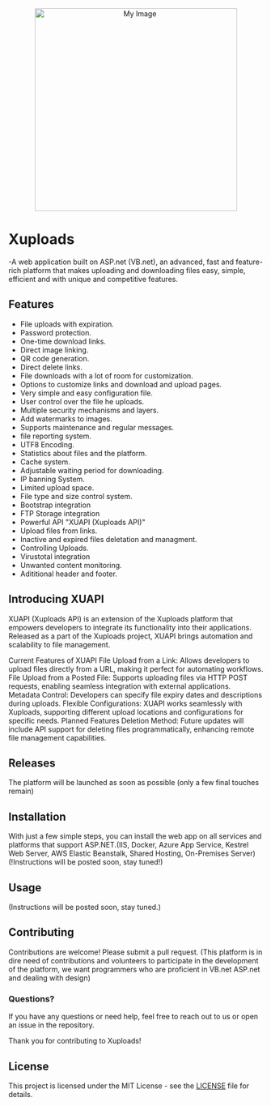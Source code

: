 <div align="center">
    <img src="[https://i.postimg.cc/pXFhJx05/Xuploads.png](https://i.ibb.co/fGT4TWg/Xuploads.png)" alt="My Image" width="400"/>
</div>

# Xuploads
-A web application built on ASP.net (VB.net), an advanced, fast and feature-rich platform that makes uploading and downloading files easy, simple, efficient and with unique and competitive features.

## Features
- File uploads with expiration.
- Password protection.
- One-time download links.
- Direct image linking.
- QR code generation.
- Direct delete links.
- File downloads with a lot of room for customization.
- Options to customize links and download and upload pages.
- Very simple and easy configuration file.
- User control over the file he uploads.
- Multiple security mechanisms and layers.
- Add watermarks to images.
- Supports maintenance and regular messages.
- file reporting system.
- UTF8 Encoding.
- Statistics about files and the platform.
- Cache system.
- Adjustable waiting period for downloading.
- IP banning System.
- Limited upload space.
- File type and size control system.
- Bootstrap integration
- FTP Storage integration
- Powerful API "XUAPI (Xuploads API)"
- Upload files from links.
- Inactive and expired files deletation and managment.
- Controlling Uploads.
- Virustotal integration
- Unwanted content monitoring.
- Adititional header and footer.

## Introducing XUAPI

XUAPI (Xuploads API) is an extension of the Xuploads platform that empowers developers to integrate its functionality into their applications. Released as a part of the Xuploads project, XUAPI brings automation and scalability to file management.

Current Features of XUAPI
File Upload from a Link: Allows developers to upload files directly from a URL, making it perfect for automating workflows.
File Upload from a Posted File: Supports uploading files via HTTP POST requests, enabling seamless integration with external applications.
Metadata Control: Developers can specify file expiry dates and descriptions during uploads.
Flexible Configurations: XUAPI works seamlessly with Xuploads, supporting different upload locations and configurations for specific needs.
Planned Features
Deletion Method: Future updates will include API support for deleting files programmatically, enhancing remote file management capabilities.
## Releases
The platform will be launched as soon as possible (only a few final touches remain)

## Installation
With just a few simple steps, you can install the web app on all services and platforms that support ASP.NET.(IIS, Docker, Azure App Service, Kestrel Web Server, AWS Elastic Beanstalk, Shared Hosting, On-Premises Server)
(!Instructions will be posted soon, stay tuned!)

## Usage
(Instructions will be posted soon, stay tuned.)

## Contributing
Contributions are welcome! Please submit a pull request.
(This platform is in dire need of contributions and volunteers to participate in the development of the platform, we want programmers who are proficient in VB.net ASP.net and dealing with design)

### Questions?
If you have any questions or need help, feel free to reach out to us or open an issue in the repository.

Thank you for contributing to Xuploads!
## License
This project is licensed under the MIT License - see the [LICENSE](./LICENSE) file for details.
